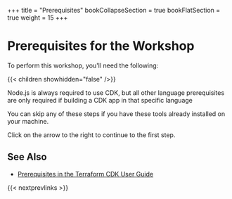 +++
title = "Prerequisites"
bookCollapseSection = true
bookFlatSection = true 
weight = 15
+++

# Prerequisites for the Workshop

To perform this workshop, you'll need the following:

{{< children showhidden="false" />}}

Node.js is always required to use CDK, but all other language prerequisites
are only required if building a CDK app in that specific language

You can skip any of these steps if you have these tools already installed on
your machine.

Click on the arrow to the right to continue to the first step.

## See Also

- [Prerequisites in the Terraform CDK User Guide](https://developer.hashicorp.com/terraform/tutorials/cdktf/cdktf-build#prerequisites)

{{< nextprevlinks >}}